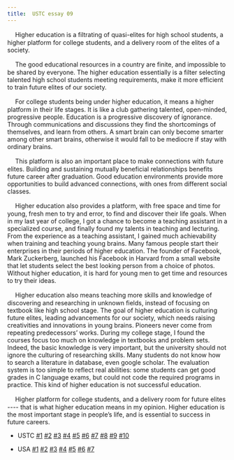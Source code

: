 ```yaml
---
title:  USTC essay 09
---
```


　  Higher education is a filtrating of quasi-elites for high school students, a higher platform for college students, and a delivery room of the elites of a society.

　  The good educational resources in a country are finite, and impossible to be shared by everyone. The higher education essentially is a filter selecting talented high school students meeting requirements, make it more efficient to train future elites of our society.

　  For college students being under higher education, it means a higher platform in their life stages. It is like a club gathering talented, open-minded, progressive people. Education is a progressive discovery of ignorance. Through communications and discussions they find the shortcomings of themselves, and learn from others. A smart brain can only become smarter among other smart brains, otherwise it would fall to be mediocre if stay with ordinary brains.

　  This platform is also an important place to make connections with future elites. Building and sustaining mutually beneficial relationships benefits future career after graduation. Good education environments provide more opportunities to build advanced connections, with ones from different social classes.

　  Higher education also provides a platform, with free space and time for young, fresh men to try and error, to find and discover their life goals. When in my last year of college, I got a chance to become a teaching assistant in a specialized course, and finally found my talents in teaching and lecturing. From the experience as a teaching assistant, I gained much achievability when training and teaching young brains. Many famous people start their enterprises in their periods of higher education. The founder of Facebook, Mark Zuckerberg, launched his Facebook in Harvard from a small website that let students select the best looking person from a choice of photos. Without higher education, it is hard for young men to get time and resources to try their ideas.

　  Higher education also means teaching more skills and knowledge of discovering and researching in unknown fields, instead of focusing on textbook like high school stage. The goal of higher education is culturing future elites, leading advancements for our society, which needs raising creativities and innovations in young brains. Pioneers never come from repeating predecessors’ works. During my college stage, I found the courses focus too much on knowledge in textbooks and problem sets. Indeed, the basic knowledge is very important, but the university should not ignore the culturing of researching skills. Many students do not know how to search a literature in database, even google scholar. The evaluation system is too simple to reflect real abilities: some students can get good grades in C language exams, but could not code the required programs in practice. This kind of higher education is not successful education.

　  Higher platform for college students, and a delivery room for future elites ---- that is what higher education means in my opinion. Higher education is the most important stage in people’s life, and is essential to success in future careers.


- USTC [\#1](/utils/essays/ustc1) [\#2](/utils/essays/ustc2) [\#3](/utils/essays/ustc3) [\#4](/utils/essays/ustc4) [\#5](/utils/essays/ustc5) [\#6](/utils/essays/ustc6)  [\#7](/utils/essays/ustc7)  [\#8](/utils/essays/ustc8) [\#9](/utils/essays/ustc9) [\#10](/utils/essays/ustc10)

- USA [\#1](/utils/essays/usa1) [\#2](/utils/essays/usa2) [\#3](/utils/essays/usa3) [\#4](/utils/essays/usa4) [\#5](/utils/essays/usa5) [\#6](/utils/essays/usa6) [\#7](/utils/essays/usa7)       
